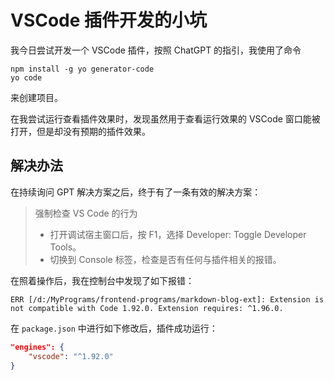 # VSCode 插件开发的小坑

我今日尝试开发一个 VSCode 插件，按照 ChatGPT 的指引，我使用了命令

```shell
npm install -g yo generator-code
yo code
```

来创建项目。

在我尝试运行查看插件效果时，发现虽然用于查看运行效果的 VSCode 窗口能被打开，但是却没有预期的插件效果。

## 解决办法

在持续询问 GPT 解决方案之后，终于有了一条有效的解决方案：

> 强制检查 VS Code 的行为
> 
> - 打开调试宿主窗口后，按 F1，选择 Developer: Toggle Developer Tools。
> - 切换到 Console 标签，检查是否有任何与插件相关的报错。

在照着操作后，我在控制台中发现了如下报错：

```shell
ERR [/d:/MyPrograms/frontend-programs/markdown-blog-ext]: Extension is not compatible with Code 1.92.0. Extension requires: ^1.96.0.
```

在 ``package.json`` 中进行如下修改后，插件成功运行：

```json
"engines": {
    "vscode": "^1.92.0"
}
```
